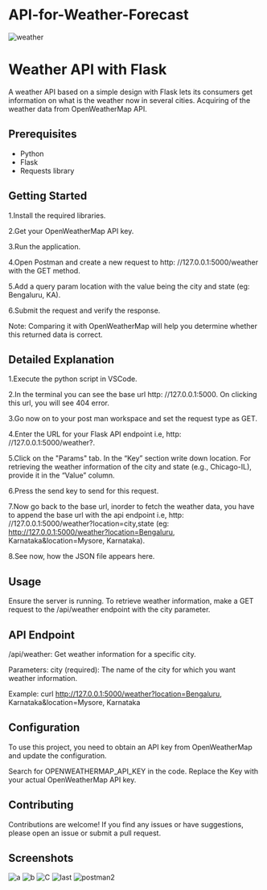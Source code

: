 # API-for-Weather-Forecast

![weather](https://github.com/renu5555/API-for-Weather-Forecast/assets/139370797/37026028-136a-4869-bc46-061c5271b304)

# Weather API with Flask

A weather API based on a simple design with Flask lets its consumers get information on what is the weather now in several cities. Acquiring of the weather data from OpenWeatherMap API.

## Prerequisites

- Python
- Flask
- Requests library

## Getting Started

1.Install the required libraries.

2.Get your OpenWeatherMap API key.

3.Run the application.

4.Open Postman and create a new request to http: //127.0.0.1:5000/weather with the GET method.

5.Add a query param location with the value being the city and state (eg: Bengaluru, KA).

6.Submit the request and verify the response.

Note: Comparing it with OpenWeatherMap will help you determine whether this returned data is correct.

## Detailed Explanation

1.Execute the python script in VSCode.

2.In the terminal you can see the base url http: //127.0.0.1:5000. On clicking this url, you will see 404 error.

3.Go now on to your post man workspace and set the request type as GET.

4.Enter the URL for your Flask API endpoint i.e, http: //127.0.0.1:5000/weather?.

5.Click on the "Params" tab. In the “Key” section write down location. For retrieving the weather information of the city and state (e.g., Chicago-IL), provide it in the “Value” column.

6.Press the send key to send for this request.

7.Now go back to the base url, inorder to fetch the weather data, you have to append the base url with the api endpoint i.e, http: //127.0.0.1:5000/weather?location=city,state (eg: http://127.0.0.1:5000/weather?location=Bengaluru, Karnataka&location=Mysore, Karnataka).

8.See now, how the JSON file appears here.

## Usage
Ensure the server is running. To retrieve weather information, make a GET request to the /api/weather endpoint with the city parameter.

## API Endpoint
/api/weather: Get weather information for a specific city.

Parameters: city (required): The name of the city for which you want weather information.

Example: curl http://127.0.0.1:5000/weather?location=Bengaluru, Karnataka&location=Mysore, Karnataka

## Configuration
To use this project, you need to obtain an API key from OpenWeatherMap and update the configuration.

Search for OPENWEATHERMAP_API_KEY in the code.
Replace the Key with your actual OpenWeatherMap API key.

## Contributing
Contributions are welcome! If you find any issues or have suggestions, please open an issue or submit a pull request.

##   Screenshots
![a](https://github.com/renu5555/API-for-Weather-Forecast/assets/139370797/0daa8d02-d2cb-42a2-be8c-03df6e5fc7c9)
![b](https://github.com/renu5555/API-for-Weather-Forecast/assets/139370797/bbdc7db3-4438-4071-801a-f4a20527918b)
![C](https://github.com/renu5555/API-for-Weather-Forecast/assets/139370797/eb0dd45a-8480-456c-b79e-333318b211ef)
![last](https://github.com/renu5555/API-for-Weather-Forecast/assets/139370797/5c193fdc-f6ab-448c-b9ed-52f7b3cb8520)
![postman2](https://github.com/renu5555/API-for-Weather-Forecast/assets/139370797/59b0a6fc-7180-48ea-8c70-87db3ab2401b)
